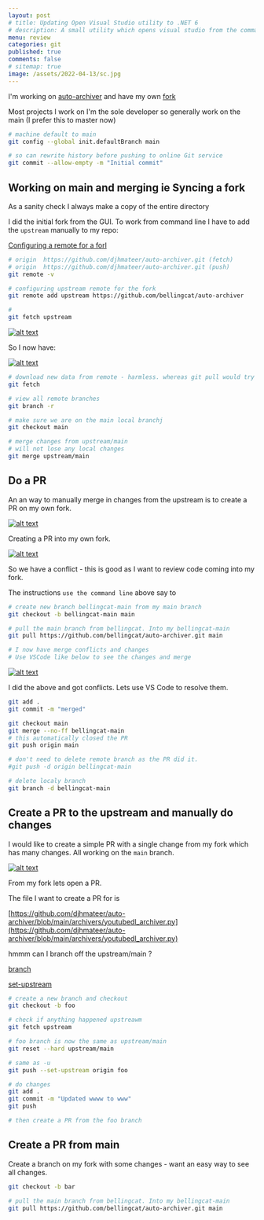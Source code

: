 ```yaml
---
layout: post
# title: Updating Open Visual Studio utility to .NET 6 
# description: A small utility which opens visual studio from the command shell looking for a `.sln` file in the current directory. Updating to .NET6
menu: review
categories: git
published: true 
comments: false     
# sitemap: true
image: /assets/2022-04-13/sc.jpg
---
```

<!-- [![alt text](/assets/2022-03-09/vsc.jpg "desktop"){:width="500px"}](/assets/2022-03-09/vsc.jpg) -->
<!-- [![alt text](/assets/2022-03-10/down.jpg "desktop")](/assets/2022-03-10/down.jpg) -->


I'm working on [auto-archiver](https://github.com/bellingcat/auto-archiver) and have my own [fork](https://github.com/djhmateer/auto-archiver)

Most projects I work on I'm the sole developer so generally work on the main (I prefer this to master now)


```bash
# machine default to main
git config --global init.defaultBranch main

# so can rewrite history before pushing to online Git service
git commit --allow-empty -m "Initial commit"

```

## Working on main and merging ie Syncing a fork

As a sanity check I always make a copy of the entire directory

I did the initial fork from the GUI. To work from command line I have to add the `upstream` manually to my repo:

[Configuring a remote for a forl](https://docs.github.com/en/pull-requests/collaborating-with-pull-requests/working-with-forks/configuring-a-remote-for-a-fork)

```bash
# origin  https://github.com/djhmateer/auto-archiver.git (fetch)
# origin  https://github.com/djhmateer/auto-archiver.git (push)
git remote -v

# configuring upstream remote for the fork
git remote add upstream https://github.com/bellingcat/auto-archiver

#
git fetch upstream
```

[![alt text](/assets/2022-04-27/fetch.jpg "desktop")](/assets/2022-04-27/fetch.jpg)

So I now have:

[![alt text](/assets/2022-04-27/branch.jpg "desktop")](/assets/2022-04-27/branch.jpg)

```bash
# download new data from remote - harmless. whereas git pull would try to integrate and merge
git fetch

# view all remote branches
git branch -r

# make sure we are on the main local branchj
git checkout main

# merge changes from upstream/main
# will not lose any local changes
git merge upstream/main
```

## Do a PR

An an way to manually merge in changes from the upstream is to create a PR on my own fork.

[![alt text](/assets/2022-04-27/ui.jpg "desktop")](/assets/2022-04-27/ui.jpg)

Creating a PR into my own fork.

[![alt text](/assets/2022-04-27/conflict.jpg "desktop")](/assets/2022-04-27/conflict.jpg)

So we have a conflict - this is good as I want to review code coming into my fork.

The instructions `use the command line` above say to

```bash
# create new branch bellingcat-main from my main branch
git checkout -b bellingcat-main main

# pull the main branch from bellingcat. Into my bellingcat-main
git pull https://github.com/bellingcat/auto-archiver.git main

# I now have merge conflicts and changes
# Use VSCode like below to see the changes and merge
```

[![alt text](/assets/2022-04-27/vscode.jpg "desktop")](/assets/2022-04-27/vscode.jpg)

I did the above and got conflicts. Lets use VS Code to resolve them. 

```bash
git add .
git commit -m "merged"

git checkout main
git merge --no-ff bellingcat-main
# this automatically closed the PR
git push origin main

# don't need to delete remote branch as the PR did it.
#git push -d origin bellingcat-main

# delete localy branch
git branch -d bellingcat-main

```

## Create a PR to the upstream and manually do changes

I would like to create a simple PR with a single change from my fork which has many changes. All working on the `main` branch.

[![alt text](/assets/2022-04-27/pr.jpg "desktop")](/assets/2022-04-27/pr.jpg)

From my fork lets open a PR.

The file I want to create a PR for is

[https://github.com/djhmateer/auto-archiver/blob/main/archivers/youtubedl_archiver.py](https://github.com/djhmateer/auto-archiver/blob/main/archivers/youtubedl_archiver.py)

hmmm can I branch off the upstream/main ?

[branch](https://stackoverflow.com/questions/38004838/git-how-to-ensure-new-branch-is-based-on-upstream-master)

[set-upstream](https://stackoverflow.com/questions/37770467/why-do-i-have-to-git-push-set-upstream-origin-branch)

```bash
# create a new branch and checkout
git checkout -b foo

# check if anything happened upstreawm
git fetch upstream

# foo branch is now the same as upstream/main
git reset --hard upstream/main

# same as -u
git push --set-upstream origin foo 

# do changes
git add .
git commit -m "Updated wwww to www"
git push

# then create a PR from the foo branch
```

## Create a PR from main 

Create a branch on my fork with some changes - want an easy way to see all changes.


```bash
git checkout -b bar

# pull the main branch from bellingcat. Into my bellingcat-main
git pull https://github.com/bellingcat/auto-archiver.git main

```